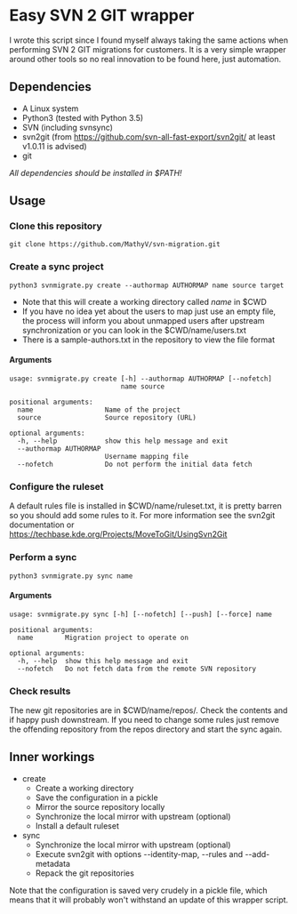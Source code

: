 # Easy SVN 2 GIT wrapper

I wrote this script since I found myself always taking the same actions when
performing SVN 2 GIT migrations for customers. It is a very simple wrapper
around other tools so no real innovation to be found here, just automation.

## Dependencies

* A Linux system
* Python3 (tested with Python 3.5)
* SVN (including svnsync)
* svn2git (from https://github.com/svn-all-fast-export/svn2git/ at least v1.0.11 is advised)
* git

*All dependencies should be installed in $PATH!*

## Usage

### Clone this repository
```
git clone https://github.com/MathyV/svn-migration.git
```

### Create a sync project
```
python3 svnmigrate.py create --authormap AUTHORMAP name source target
```

* Note that this will create a working directory called *name* in $CWD
* If you have no idea yet about the users to map just use an empty file,
the process will inform you about unmapped users after upstream synchronization
or you can look in the $CWD/name/users.txt
* There is a sample-authors.txt in the repository to view the file format

#### Arguments
```
usage: svnmigrate.py create [-h] --authormap AUTHORMAP [--nofetch]
                            name source 

positional arguments:
  name                  Name of the project
  source                Source repository (URL)

optional arguments:
  -h, --help            show this help message and exit
  --authormap AUTHORMAP
                        Username mapping file
  --nofetch             Do not perform the initial data fetch
```

### Configure the ruleset

A default rules file is installed in $CWD/name/ruleset.txt, it is pretty barren
so you should add some rules to it. For more information see the svn2git
documentation or https://techbase.kde.org/Projects/MoveToGit/UsingSvn2Git

### Perform a sync
```
python3 svnmigrate.py sync name
```

#### Arguments
```
usage: svnmigrate.py sync [-h] [--nofetch] [--push] [--force] name

positional arguments:
  name        Migration project to operate on

optional arguments:
  -h, --help  show this help message and exit
  --nofetch   Do not fetch data from the remote SVN repository
```

### Check results

The new git repositories are in $CWD/name/repos/. Check the contents and if
happy push downstream. If you need to change some rules just remove the
offending repository from the repos directory and start the sync again.

## Inner workings

* create
  * Create a working directory
  * Save the configuration in a pickle
  * Mirror the source repository locally
  * Synchronize the local mirror with upstream (optional)
  * Install a default ruleset
* sync
  * Synchronize the local mirror with upstream (optional)
  * Execute svn2git with options --identity-map, --rules and --add-metadata
  * Repack the git repositories

Note that the configuration is saved very crudely in a pickle file, which
means that it will probably won't withstand an update of this wrapper script.

